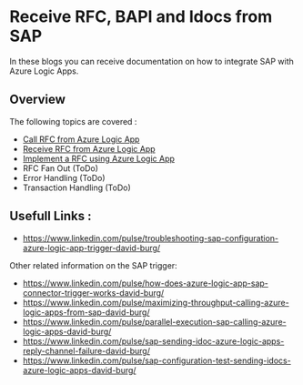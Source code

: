 # Receive RFC, BAPI and Idocs from SAP
In these blogs you can receive documentation on how to integrate SAP with Azure Logic Apps. 

## Overview
The following topics are covered :
- [Call RFC from Azure Logic App](RFCSend.md)
- [Receive RFC from Azure Logic App](RFCReceive.md)
- [Implement a RFC using Azure Logic App](/RFCImplementation.md)
- RFC Fan Out (ToDo)
- Error Handling (ToDo)
- Transaction Handling (ToDo)


## Usefull Links :
- https://www.linkedin.com/pulse/troubleshooting-sap-configuration-azure-logic-app-trigger-david-burg/

Other related information on the SAP trigger:
- https://www.linkedin.com/pulse/how-does-azure-logic-app-sap-connector-trigger-works-david-burg/
- https://www.linkedin.com/pulse/maximizing-throughput-calling-azure-logic-apps-from-sap-david-burg/
- https://www.linkedin.com/pulse/parallel-execution-sap-calling-azure-logic-apps-david-burg/
- https://www.linkedin.com/pulse/sap-sending-idoc-azure-logic-apps-reply-channel-failure-david-burg/
- https://www.linkedin.com/pulse/sap-configuration-test-sending-idocs-azure-logic-apps-david-burg/
